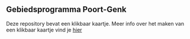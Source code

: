 ## Gebiedsprogramma Poort-Genk

Deze repository bevat een klikbaar kaartje. Meer info over het maken van een klikbaar kaartje vind je [hier](https://github.com/wannes-vlaanderen/kaartjes-files)

